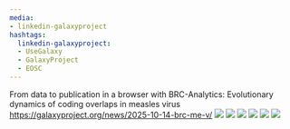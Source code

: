 ```yaml
---
media:
- linkedin-galaxyproject
hashtags:
  linkedin-galaxyproject:
  - UseGalaxy
  - GalaxyProject
  - EOSC
---
```

From data to publication in a browser with BRC-Analytics: Evolutionary dynamics of coding overlaps in measles virus
https://galaxyproject.org/news/2025-10-14-brc-me-v/
![](https://galaxyproject.org/assets/static/fig1.038268a.37a44ccef3b96a6346ee6ff64fd98edf.png)
![](https://galaxyproject.org/assets/static/fig2.dd58339.f2d4ac47db46256d404bb1588b0321f4.png)
![](https://galaxyproject.org/assets/static/fig3.fdc407b.8c64653cb69802100cabc999a65403c2.png)
![](https://galaxyproject.org/assets/static/fig4.0f7b0fa.e40afdfd33c7172608fc5c2f6d9cf120.png)
![](https://galaxyproject.org/assets/static/fig5.cbedd17.dcf7b3828c62bb8a1ffd69e2f28d3889.png)
![](https://galaxyproject.org/assets/static/fig8.6894ace.a19790cd09e962f8d31aa313015500d3.png)